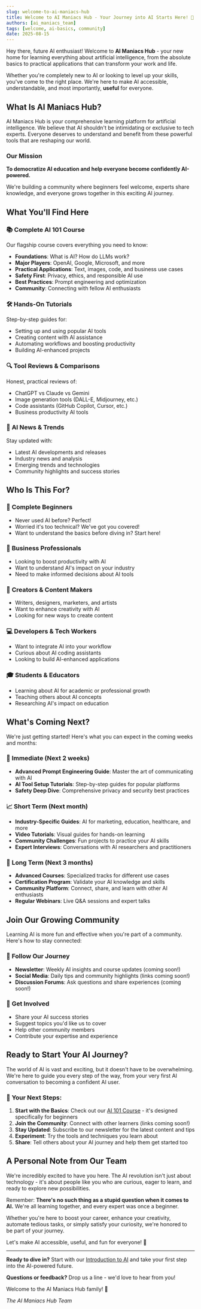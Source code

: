 ```yaml
---
slug: welcome-to-ai-maniacs-hub
title: Welcome to AI Maniacs Hub - Your Journey into AI Starts Here! 🚀
authors: [ai_maniacs_team]
tags: [welcome, ai-basics, community]
date: 2025-08-15
---
```


Hey there, future AI enthusiast! Welcome to **AI Maniacs Hub** - your new home for learning everything about artificial intelligence, from the absolute basics to practical applications that can transform your work and life.

Whether you're completely new to AI or looking to level up your skills, you've come to the right place. We're here to make AI accessible, understandable, and most importantly, **useful** for everyone.

<!-- truncate -->

## What Is AI Maniacs Hub?

AI Maniacs Hub is your comprehensive learning platform for artificial intelligence. We believe that AI shouldn't be intimidating or exclusive to tech experts. Everyone deserves to understand and benefit from these powerful tools that are reshaping our world.

### Our Mission

**To democratize AI education and help everyone become confidently AI-powered.**

We're building a community where beginners feel welcome, experts share knowledge, and everyone grows together in this exciting AI journey.

## What You'll Find Here

### 📚 **Complete AI 101 Course**

Our flagship course covers everything you need to know:

- **Foundations**: What is AI? How do LLMs work?
- **Major Players**: OpenAI, Google, Microsoft, and more
- **Practical Applications**: Text, images, code, and business use cases
- **Safety First**: Privacy, ethics, and responsible AI use
- **Best Practices**: Prompt engineering and optimization
- **Community**: Connecting with fellow AI enthusiasts

### 🛠️ **Hands-On Tutorials**

Step-by-step guides for:

- Setting up and using popular AI tools
- Creating content with AI assistance
- Automating workflows and boosting productivity
- Building AI-enhanced projects

### 🔍 **Tool Reviews & Comparisons**

Honest, practical reviews of:

- ChatGPT vs Claude vs Gemini
- Image generation tools (DALL-E, Midjourney, etc.)
- Code assistants (GitHub Copilot, Cursor, etc.)
- Business productivity AI tools

### 📰 **AI News & Trends**

Stay updated with:

- Latest AI developments and releases
- Industry news and analysis
- Emerging trends and technologies
- Community highlights and success stories

## Who Is This For?

### 🎯 **Complete Beginners**

- Never used AI before? Perfect!
- Worried it's too technical? We've got you covered!
- Want to understand the basics before diving in? Start here!

### 💼 **Business Professionals**

- Looking to boost productivity with AI
- Want to understand AI's impact on your industry
- Need to make informed decisions about AI tools

### 🎨 **Creators & Content Makers**

- Writers, designers, marketers, and artists
- Want to enhance creativity with AI
- Looking for new ways to create content

### 💻 **Developers & Tech Workers**

- Want to integrate AI into your workflow
- Curious about AI coding assistants
- Looking to build AI-enhanced applications

### 🎓 **Students & Educators**

- Learning about AI for academic or professional growth
- Teaching others about AI concepts
- Researching AI's impact on education

## What's Coming Next?

We're just getting started! Here's what you can expect in the coming weeks and months:

### 🚀 **Immediate (Next 2 weeks)**

- **Advanced Prompt Engineering Guide**: Master the art of communicating with AI
- **AI Tool Setup Tutorials**: Step-by-step guides for popular platforms
- **Safety Deep Dive**: Comprehensive privacy and security best practices

### 📈 **Short Term (Next month)**

- **Industry-Specific Guides**: AI for marketing, education, healthcare, and more
- **Video Tutorials**: Visual guides for hands-on learning
- **Community Challenges**: Fun projects to practice your AI skills
- **Expert Interviews**: Conversations with AI researchers and practitioners

### 🌟 **Long Term (Next 3 months)**

- **Advanced Courses**: Specialized tracks for different use cases
- **Certification Program**: Validate your AI knowledge and skills
- **Community Platform**: Connect, share, and learn with other AI enthusiasts
- **Regular Webinars**: Live Q&A sessions and expert talks

## Join Our Growing Community

Learning AI is more fun and effective when you're part of a community. Here's how to stay connected:

### 📱 **Follow Our Journey**

- **Newsletter**: Weekly AI insights and course updates (coming soon!)
- **Social Media**: Daily tips and community highlights (links coming soon!)
- **Discussion Forums**: Ask questions and share experiences (coming soon!)

### 🤝 **Get Involved**

- Share your AI success stories
- Suggest topics you'd like us to cover
- Help other community members
- Contribute your expertise and experience

## Ready to Start Your AI Journey?

The world of AI is vast and exciting, but it doesn't have to be overwhelming. We're here to guide you every step of the way, from your very first AI conversation to becoming a confident AI user.

### 🎯 **Your Next Steps:**

1. **Start with the Basics**: Check out our [AI 101 Course](/docs/intro) - it's designed specifically for beginners
2. **Join the Community**: Connect with other learners (links coming soon!)
3. **Stay Updated**: Subscribe to our newsletter for the latest content and tips
4. **Experiment**: Try the tools and techniques you learn about
5. **Share**: Tell others about your AI journey and help them get started too

## A Personal Note from Our Team

We're incredibly excited to have you here. The AI revolution isn't just about technology - it's about people like you who are curious, eager to learn, and ready to explore new possibilities.

Remember: **There's no such thing as a stupid question when it comes to AI.** We're all learning together, and every expert was once a beginner.

Whether you're here to boost your career, enhance your creativity, automate tedious tasks, or simply satisfy your curiosity, we're honored to be part of your journey.

Let's make AI accessible, useful, and fun for everyone! 🎉

---

**Ready to dive in?** Start with our [Introduction to AI](/docs/intro) and take your first step into the AI-powered future.

**Questions or feedback?** Drop us a line - we'd love to hear from you!

Welcome to the AI Maniacs Hub family! 🚀

*The AI Maniacs Hub Team*
